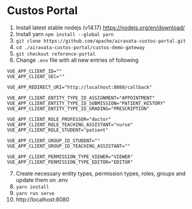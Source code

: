 # Custos Portal

1. Install latest stable nodejs (v14.17) https://nodejs.org/en/download/
2. Install yarn `npm install --global yarn`
3. `git clone https://github.com/apache/airavata-custos-portal.git`
4. `cd ./airavata-custos-portal/custos-demo-gateway`
5. `git checkout reference-portal`
6. Change `.env` file with all new entries of following

```
VUE_APP_CLIENT_ID=""
VUE_APP_CLIENT_SEC=""

VUE_APP_REDIRECT_URI="http://localhost:8080/callback"

VUE_APP_CLIENT_ENTITY_TYPE_ID_ASSIGNMENT="APPOINTMENT"
VUE_APP_CLIENT_ENTITY_TYPE_ID_SUBMISSION="PATIENT_HISTORY"
VUE_APP_CLIENT_ENTITY_TYPE_ID_GRADING="PRESCRIPTION"

VUE_APP_CLIENT_ROLE_PROFESSOR="doctor"
VUE_APP_CLIENT_ROLE_TEACHING_ASSISTANT="nurse"
VUE_APP_CLIENT_ROLE_STUDENT="patient"

VUE_APP_CLIENT_GROUP_ID_STUDENT=""
VUE_APP_CLIENT_GROUP_ID_TEACHING_ASSISTANT=""

VUE_APP_CLIENT_PERMISSION_TYPE_VIEWER="VIEWER"
VUE_APP_CLIENT_PERMISSION_TYPE_EDITOR="EDITOR"
```

7. Create necessary entity types, permission types, roles, groups and update them on .env
8. `yarn install`
9. `yarn run serve`
10. http://localhost:8080

